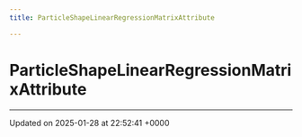 ```yaml
---
title: ParticleShapeLinearRegressionMatrixAttribute

---
```


# ParticleShapeLinearRegressionMatrixAttribute





-------------------------------

Updated on 2025-01-28 at 22:52:41 +0000